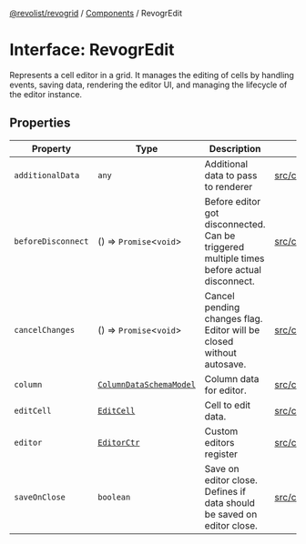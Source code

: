 [@revolist/revogrid](README.md) / [Components](Namespace.Components.md) / RevogrEdit

# Interface: RevogrEdit

Represents a cell editor in a grid.
It manages the editing of cells by handling events, saving data, rendering the editor UI,
and managing the lifecycle of the editor instance.

## Properties

| Property | Type | Description | Defined in |
| ------ | ------ | ------ | ------ |
| `additionalData` | `any` | Additional data to pass to renderer | [src/components.d.ts:363](https://github.com/revolist/revogrid/blob/1ac09c9216d3d9dcf169b93db55034b60bfdcc8e/src/components.d.ts#L363) |
| `beforeDisconnect` | () => `Promise`\<`void`\> | Before editor got disconnected. Can be triggered multiple times before actual disconnect. | [src/components.d.ts:367](https://github.com/revolist/revogrid/blob/1ac09c9216d3d9dcf169b93db55034b60bfdcc8e/src/components.d.ts#L367) |
| `cancelChanges` | () => `Promise`\<`void`\> | Cancel pending changes flag. Editor will be closed without autosave. | [src/components.d.ts:371](https://github.com/revolist/revogrid/blob/1ac09c9216d3d9dcf169b93db55034b60bfdcc8e/src/components.d.ts#L371) |
| `column` | [`ColumnDataSchemaModel`](TypeAlias.ColumnDataSchemaModel.md) | Column data for editor. | [src/components.d.ts:375](https://github.com/revolist/revogrid/blob/1ac09c9216d3d9dcf169b93db55034b60bfdcc8e/src/components.d.ts#L375) |
| `editCell` | [`EditCell`](TypeAlias.EditCell.md) | Cell to edit data. | [src/components.d.ts:379](https://github.com/revolist/revogrid/blob/1ac09c9216d3d9dcf169b93db55034b60bfdcc8e/src/components.d.ts#L379) |
| `editor` | [`EditorCtr`](TypeAlias.EditorCtr.md) | Custom editors register | [src/components.d.ts:383](https://github.com/revolist/revogrid/blob/1ac09c9216d3d9dcf169b93db55034b60bfdcc8e/src/components.d.ts#L383) |
| `saveOnClose` | `boolean` | Save on editor close. Defines if data should be saved on editor close. | [src/components.d.ts:387](https://github.com/revolist/revogrid/blob/1ac09c9216d3d9dcf169b93db55034b60bfdcc8e/src/components.d.ts#L387) |
